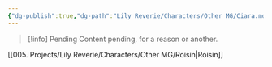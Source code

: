 ```yaml
---
{"dg-publish":true,"dg-path":"Lily Reverie/Characters/Other MG/Ciara.md","permalink":"/lily-reverie/characters/other-mg/ciara/","created":"2024-01-20T04:29:43.858-03:00","updated":"2024-01-20T04:46:08.982-03:00"}
---
```



>[!info] Pending
>Content pending, for a reason or another.

[[005. Projects/Lily Reverie/Characters/Other MG/Roisin\|Roisin]]